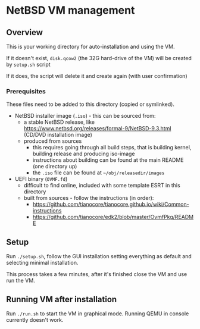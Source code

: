 # NetBSD VM management

## Overview

This is your working directory for auto-installation and using the VM.

If it doesn't exist, `disk.qcow2` (the 32G hard-drive of the VM) will be 
created by `setup.sh` script

If it does, the script will delete it and create again (with user confirmation)

### Prerequisites

These files need to be added to this directory (copied or 
symlinked).

* NetBSD installer image (`.iso`) - this can be sourced from:
  * a stable NetBSD release, like
   https://www.netbsd.org/releases/formal-9/NetBSD-9.3.html (CD/DVD 
   installation image)
  * produced from sources
    * this requires going through all build steps, that is building kernel, 
    building release and producing iso-image
    * instructions about building can be found at the main README (one 
    directory up)
    * the `.iso` file can be found at `~/obj/releasedir/images`
* UEFI binary (`OVMF.fd`)
  * difficult to find online, included with some template ESRT in this directory
  * built from sources - follow the instructions (in order):
    * https://github.com/tianocore/tianocore.github.io/wiki/Common-instructions 
    * https://github.com/tianocore/edk2/blob/master/OvmfPkg/README

## Setup

Run `./setup.sh`, follow the GUI installation setting everything 
as default and selecting minimal installation.

This process takes a few minutes, after it's finished close the 
VM and use run the VM.

## Running VM after installation

Run `./run.sh` to start the VM in graphical mode. Running QEMU in 
console currently doesn't work.
